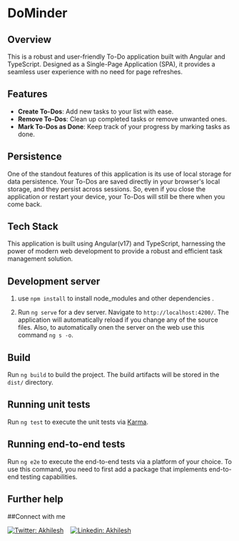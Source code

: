 # DoMinder


## Overview

This is a robust and user-friendly To-Do application built with Angular and TypeScript. Designed as a Single-Page Application (SPA), it provides a seamless user experience with no need for page refreshes.


## Features

- **Create To-Dos**: Add new tasks to your list with ease.
- **Remove To-Dos**: Clean up completed tasks or remove unwanted ones.
- **Mark To-Dos as Done**: Keep track of your progress by marking tasks as done.

## Persistence

One of the standout features of this application is its use of local storage for data persistence. Your To-Dos are saved directly in your browser's local storage, and they persist across sessions. So, even if you close the application or restart your device, your To-Dos will still be there when you come back.

## Tech Stack

This application is built using Angular(v17) and TypeScript, harnessing the power of modern web development to provide a robust and efficient task management solution.


## Development server

1)  use `npm install` to install node_modules and other dependencies .

2) Run `ng serve` for a dev server. Navigate to `http://localhost:4200/`. The application will automatically reload if you change any of the source files.
Also, to automatically onen the server on the web use this command `ng s -o`.

## Build

Run `ng build` to build the project. The build artifacts will be stored in the `dist/` directory.

## Running unit tests

Run `ng test` to execute the unit tests via [Karma](https://karma-runner.github.io).

## Running end-to-end tests

Run `ng e2e` to execute the end-to-end tests via a platform of your choice. To use this command, you need to first add a package that implements end-to-end testing capabilities.

## Further help

##Connect with me 

[![Twitter: Akhilesh](https://img.shields.io/twitter/follow/AKY241005?style=social)](https://twitter.com/aky241005) &nbsp;&nbsp;
[![Linkedin: Akhilesh](https://img.shields.io/badge/-AkhileshKr.-blue?style=flat-square&logo=Linkedin&logoColor=white&link=https://www.linkedin.com/in/thaianebraga/)](https://www.linkedin.com/in/akhilesh-kr-yadav) &nbsp;&nbsp;

